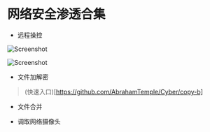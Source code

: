 # 网络安全渗透合集

- 远程操控

![Screenshot](c7e3d813-4c10-4a31-b02e-f95a153b54a8.png)

![Screenshot](ncat/64cf8a5e-839c-48f6-9450-6e39646f3c0e.png)

- 文件加解密

> (快速入口)[https://github.com/AbrahamTemple/Cyber/copy-b]

- 文件合并

- 调取网络摄像头
